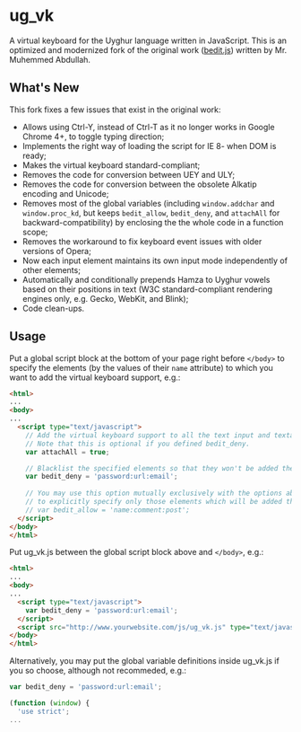 ug_vk
======

A virtual keyboard for the Uyghur language written in JavaScript. This is an optimized and modernized fork of the original work ([bedit.js](http://www.yulghun.com/news/vkb.html)) written by Mr. Muhemmed Abdullah.

## What's New 

This fork fixes a few issues that exist in the original work:

* Allows using Ctrl-Y, instead of Ctrl-T as it no longer works in Google Chrome 4+, to toggle typing direction;
* Implements the right way of loading the script for IE 8- when DOM is ready;
* Makes the virtual keyboard standard-compliant; 
* Removes the code for conversion between UEY and ULY;
* Removes the code for conversion between the obsolete Alkatip encoding and Unicode;
* Removes most of the global variables (including `window.addchar` and `window.proc_kd`, but keeps `bedit_allow`, `bedit_deny`, and `attachAll` for backward-compatibility) by enclosing the the whole code in a function scope;
* Removes the workaround to fix keyboard event issues with older versions of Opera;
* Now each input element maintains its own input mode independently of other elements;
* Automatically and conditionally prepends Hamza to Uyghur vowels based on their positions in text (W3C standard-compliant rendering engines only, e.g. Gecko, WebKit, and Blink);
* Code clean-ups.

## Usage

Put a global script block at the bottom of your page right before `</body>` to specify the elements (by the values of their `name` attribute) to which you want to add the virtual keyboard support, e.g.:
```HTML
<html>
...
<body>
...
  <script type="text/javascript">
    // Add the virtual keyboard support to all the text input and textarea elements.
    // Note that this is optional if you defined bedit_deny.
    var attachAll = true;

    // Blacklist the specified elements so that they won't be added the virtual keyboard support.
    var bedit_deny = 'password:url:email';
   
    // You may use this option mutually exclusively with the options above
    // to explicitly specify only those elements which will be added the virtual keyboard support.
    // var bedit_allow = 'name:comment:post'; 
  </script>
</body>
</html>
```

Put ug_vk.js between the global script block above and `</body>`, e.g.:
```HTML
<html>
...
<body>
...
  <script type="text/javascript">
    var bedit_deny = 'password:url:email';
  </script>
  <script src="http://www.yourwebsite.com/js/ug_vk.js" type="text/javascript"></script>
</body>
</html>
```

Alternatively, you may put the global variable definitions inside ug_vk.js if you so choose, although not recommeded, e.g.:
```JavaScript
var bedit_deny = 'password:url:email';

(function (window) {
  'use strict';
...
```

